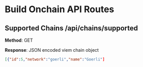 # Build Onchain API Routes

## Supported Chains /api/chains/supported

**Method**: GET

**Response**: JSON encoded viem chain object

```json
[{"id":5,"network":"goerli","name":"Goerli"]
```
